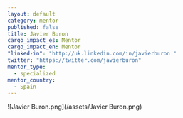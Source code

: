 ```yaml
---
layout: default
category: mentor
published: false
title: Javier Buron
cargo_impact_es: Mentor
cargo_impact_en: Mentor
"linked-in": "http://uk.linkedin.com/in/javierburon "
twitter: "https://twitter.com/javierburon"
mentor_type: 
  - specialized
mentor_country: 
  - Spain
---
```



![Javier Buron.png](/assets/Javier Buron.png)
